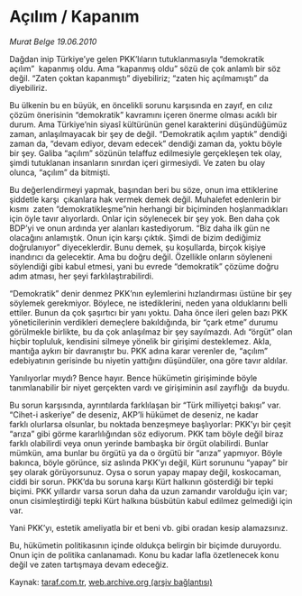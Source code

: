 # Açılım / Kapanım

*Murat Belge 19.06.2010*

<div class="yazi">
<p>Dağdan inip Türkiye’ye gelen PKK’lıların tutuklanmasıyla “demokratik açılım”  kapanmış oldu. Ama “kapanmış oldu” sözü de çok anlamlı bir söz değil. “Zaten çoktan kapanmıştı” diyebiliriz; “zaten hiç açılmamıştı” da diyebiliriz.</p>
<p>Bu ülkenin bu en büyük, en öncelikli sorunu karşısında en zayıf, en cılız çözüm önerisinin “demokratik” kavramını içeren önerme olması acıklı bir durum. Ama Türkiye’nin siyasî kültürünün genel karakterini düşündüğümüz zaman, anlaşılmayacak bir şey de değil. “Demokratik açılım yaptık” dendiği zaman da, “devam ediyor, devam edecek” dendiği zaman da, yoktu böyle bir şey. Galiba “açılım” sözünün telaffuz edilmesiyle gerçekleşen tek olay, şimdi tutuklanan insanların sınırdan içeri girmesiydi. Ve zaten bu olay olunca, “açılım” da bitmişti.</p>
<p>Bu değerlendirmeyi yapmak, başından beri bu söze, onun ima ettiklerine şiddetle karşı  çıkanlara hak vermek demek değil. Muhalefet edenlerin bir kısmı  zaten “demokratikleşme”nin herhangi bir biçiminden hoşlanmadıkları için öyle tavır alıyorlardı. Onlar için söylenecek bir şey yok. Ben daha çok BDP’yi ve onun ardında yer alanları kastediyorum. “Biz daha ilk gün ne olacağını anlamıştık. Onun için karşı çıktık. Şimdi de bizim dediğimiz doğrulanıyor” diyeceklerdir. Bunu demek, şu koşullarda, birçok kişiye inandırıcı da gelecektir. Ama bu doğru değil. Özellikle onların söyleneni söylendiği gibi kabul etmesi, yani bu evrede “demokratik” çözüme doğru adım atması, her şeyi farklılaştırabilirdi.</p>
<p>“Demokratik” denir denmez PKK’nın eylemlerini hızlandırması üstüne bir şey söylemek gerekmiyor. Böylece, ne istediklerini, neden yana olduklarını belli ettiler. Bunun da çok şaşırtıcı bir yanı yoktu. Daha önce ileri gelen bazı PKK yöneticilerinin verdikleri demeçlere bakıldığında, bir “çark etme” durumu görülmekle birlikte, bu da çok anlaşılmaz bir şey sayılmazdı. Adı “örgüt” olan hiçbir topluluk, kendisini silmeye yönelik bir girişimi desteklemez. Akla, mantığa aykırı bir davranıştır bu. PKK adına karar verenler de, “açılım” edebiyatının gerisinde bu niyetin yattığını düşündüler, ona göre tavır aldılar.</p>
<p>Yanılıyorlar mıydı? Bence hayır. Bence hükümetin girişiminde böyle tanımlanabilir bir niyet gerçekten vardı ve girişiminin asıl zayıflığı  da buydu.</p>
<p>Bu sorun karşısında, ayrıntılarda farklılaşan bir “Türk milliyetçi bakışı” var. “Cihet-i askeriye” de deseniz, AKP’li hükümet de deseniz, ne kadar farklı olurlarsa olsunlar, bu noktada benzeşmeye başlıyorlar: PKK’yı bir çeşit “arıza” gibi görme kararlılığından söz ediyorum. PKK tam böyle değil biraz farklı olabilirdi veya onun yerinde bambaşka bir örgüt olabilirdi. Bunlar mümkün, ama bunlar bu örgütü ya da o örgütü bir “arıza” yapmıyor. Böyle bakınca, böyle görünce, siz aslında PKK’yı değil, Kürt sorununu “yapay” bir şey olarak görüyorsunuz. Oysa o sorun yapay mapay değil, koskocaman, ciddi bir sorun. PKK’da bu soruna karşı Kürt halkının gösterdiği bir tepki biçimi. PKK yıllardır varsa sorun daha da uzun zamandır varolduğu için var; onun cisimleştirdiği tepki Kürt halkına büsbütün kabul edilmez gelmediği için var.</p>
<p>Yani PKK’yı, estetik ameliyatla bir et beni vb. gibi oradan kesip alamazsınız.</p>
<p>Bu, hükümetin politikasının içinde oldukça belirgin bir biçimde duruyordu. Onun için de politika canlanamadı. Konu bu kadar lafla özetlenecek konu değil ve zaten tartışmaya devam edeceğiz.</p></div>

Kaynak: [taraf.com.tr](http://www.taraf.com.tr:80/murat-belge/makale-acilim-kapanim.htm), [web.archive.org (arşiv bağlantısı)](http://web.archive.org/web/20100622041949/http://www.taraf.com.tr:80/murat-belge/makale-acilim-kapanim.htm)

